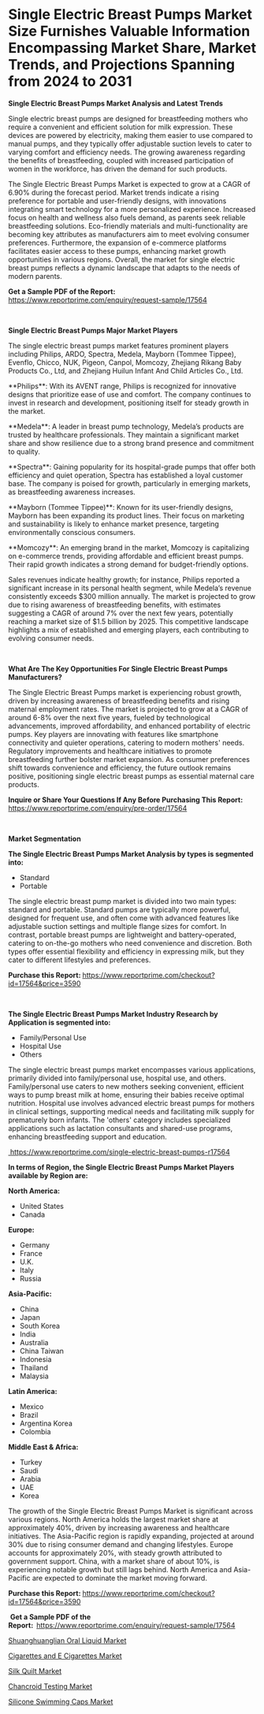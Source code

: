 <p><h1>Single Electric Breast Pumps Market Size Furnishes Valuable Information Encompassing Market Share, Market Trends, and Projections Spanning from 2024 to 2031</h1></p><p><strong>Single Electric Breast Pumps Market Analysis and Latest Trends</strong></p>
<p><p>Single electric breast pumps are designed for breastfeeding mothers who require a convenient and efficient solution for milk expression. These devices are powered by electricity, making them easier to use compared to manual pumps, and they typically offer adjustable suction levels to cater to varying comfort and efficiency needs. The growing awareness regarding the benefits of breastfeeding, coupled with increased participation of women in the workforce, has driven the demand for such products. </p><p>The Single Electric Breast Pumps Market is expected to grow at a CAGR of 6.90% during the forecast period. Market trends indicate a rising preference for portable and user-friendly designs, with innovations integrating smart technology for a more personalized experience. Increased focus on health and wellness also fuels demand, as parents seek reliable breastfeeding solutions. Eco-friendly materials and multi-functionality are becoming key attributes as manufacturers aim to meet evolving consumer preferences. Furthermore, the expansion of e-commerce platforms facilitates easier access to these pumps, enhancing market growth opportunities in various regions. Overall, the market for single electric breast pumps reflects a dynamic landscape that adapts to the needs of modern parents.</p></p>
<p><strong>Get a Sample PDF of the Report:&nbsp;</strong> <a href="https://www.reportprime.com/enquiry/request-sample/17564?utm_campaign=114&utm_medium=2&utm_source=Github&utm_content=ia&utm_term=19112024&utm_id=single-electric-breast-pumps">https://www.reportprime.com/enquiry/request-sample/17564</a></p>
<p>&nbsp;</p>
<p><strong>Single Electric Breast Pumps Major Market Players</strong></p>
<p><p>The single electric breast pumps market features prominent players including Philips, ARDO, Spectra, Medela, Mayborn (Tommee Tippee), Evenflo, Chicco, NUK, Pigeon, Canpol, Momcozy, Zhejiang Rikang Baby Products Co., Ltd, and Zhejiang Huilun Infant And Child Articles Co., Ltd. </p><p>**Philips**: With its AVENT range, Philips is recognized for innovative designs that prioritize ease of use and comfort. The company continues to invest in research and development, positioning itself for steady growth in the market. </p><p>**Medela**: A leader in breast pump technology, Medela’s products are trusted by healthcare professionals. They maintain a significant market share and show resilience due to a strong brand presence and commitment to quality.</p><p>**Spectra**: Gaining popularity for its hospital-grade pumps that offer both efficiency and quiet operation, Spectra has established a loyal customer base. The company is poised for growth, particularly in emerging markets, as breastfeeding awareness increases.</p><p>**Mayborn (Tommee Tippee)**: Known for its user-friendly designs, Mayborn has been expanding its product lines. Their focus on marketing and sustainability is likely to enhance market presence, targeting environmentally conscious consumers.</p><p>**Momcozy**: An emerging brand in the market, Momcozy is capitalizing on e-commerce trends, providing affordable and efficient breast pumps. Their rapid growth indicates a strong demand for budget-friendly options.</p><p>Sales revenues indicate healthy growth; for instance, Philips reported a significant increase in its personal health segment, while Medela’s revenue consistently exceeds $300 million annually. The market is projected to grow due to rising awareness of breastfeeding benefits, with estimates suggesting a CAGR of around 7% over the next few years, potentially reaching a market size of $1.5 billion by 2025. This competitive landscape highlights a mix of established and emerging players, each contributing to evolving consumer needs.</p></p>
<p>&nbsp;</p>
<p><strong>What Are The Key Opportunities For Single Electric Breast Pumps Manufacturers?</strong></p>
<p><p>The Single Electric Breast Pumps market is experiencing robust growth, driven by increasing awareness of breastfeeding benefits and rising maternal employment rates. The market is projected to grow at a CAGR of around 6-8% over the next five years, fueled by technological advancements, improved affordability, and enhanced portability of electric pumps. Key players are innovating with features like smartphone connectivity and quieter operations, catering to modern mothers' needs. Regulatory improvements and healthcare initiatives to promote breastfeeding further bolster market expansion. As consumer preferences shift towards convenience and efficiency, the future outlook remains positive, positioning single electric breast pumps as essential maternal care products.</p></p>
<p><strong>Inquire or Share Your Questions If Any Before Purchasing This Report:</strong> <a href="https://www.reportprime.com/enquiry/pre-order/17564?utm_campaign=114&utm_medium=2&utm_source=Github&utm_content=ia&utm_term=19112024&utm_id=single-electric-breast-pumps">https://www.reportprime.com/enquiry/pre-order/17564</a></p>
<p>&nbsp;</p>
<p><strong>Market Segmentation</strong></p>
<p><strong>The Single Electric Breast Pumps Market Analysis by types is segmented into:</strong></p>
<p><ul><li>Standard</li><li>Portable</li></ul></p>
<p><p>The single electric breast pump market is divided into two main types: standard and portable. Standard pumps are typically more powerful, designed for frequent use, and often come with advanced features like adjustable suction settings and multiple flange sizes for comfort. In contrast, portable breast pumps are lightweight and battery-operated, catering to on-the-go mothers who need convenience and discretion. Both types offer essential flexibility and efficiency in expressing milk, but they cater to different lifestyles and preferences.</p></p>
<p><strong>Purchase this Report:&nbsp;</strong><a href="https://www.reportprime.com/checkout?id=17564&price=3590&utm_campaign=114&utm_medium=2&utm_source=Github&utm_content=ia&utm_term=19112024&utm_id=single-electric-breast-pumps">https://www.reportprime.com/checkout?id=17564&price=3590</a></p>
<p>&nbsp;</p>
<p><strong>The Single Electric Breast Pumps Market Industry Research by Application is segmented into:</strong></p>
<p><ul><li>Family/Personal Use</li><li>Hospital Use</li><li>Others</li></ul></p>
<p><p>The single electric breast pumps market encompasses various applications, primarily divided into family/personal use, hospital use, and others. Family/personal use caters to new mothers seeking convenient, efficient ways to pump breast milk at home, ensuring their babies receive optimal nutrition. Hospital use involves advanced electric breast pumps for mothers in clinical settings, supporting medical needs and facilitating milk supply for prematurely born infants. The 'others' category includes specialized applications such as lactation consultants and shared-use programs, enhancing breastfeeding support and education.</p></p>
<p><a href="https://www.reportprime.com/single-electric-breast-pumps-r17564?utm_campaign=114&utm_medium=2&utm_source=Github&utm_content=ia&utm_term=19112024&utm_id=single-electric-breast-pumps">&nbsp;https://www.reportprime.com/single-electric-breast-pumps-r17564</a></p>
<p><strong>In terms of Region, the Single Electric Breast Pumps Market Players available by Region are:</strong></p>
<p>
    <p> <strong> North America: </strong>
        <ul>
            <li>United States</li>
            <li>Canada</li>
        </ul>
        </p> 
    <p> <strong> Europe: </strong>
        <ul>
            <li>Germany</li>
            <li>France</li>
            <li>U.K.</li>
            <li>Italy</li>
            <li>Russia</li>
        </ul>
        </p> 
    <p> <strong> Asia-Pacific: </strong>
        <ul>
            <li>China</li>
            <li>Japan</li>
            <li>South Korea</li>
            <li>India</li>
            <li>Australia</li>
            <li>China Taiwan</li>
            <li>Indonesia</li>
            <li>Thailand</li>
            <li>Malaysia</li>
        </ul>
        </p> 
    <p> <strong> Latin America: </strong>
        <ul>
            <li>Mexico</li>
            <li>Brazil</li>
            <li>Argentina Korea</li>
            <li>Colombia</li>
        </ul>
        </p> 
    <p> <strong> Middle East & Africa: </strong>
        <ul>
            <li>Turkey</li>
            <li>Saudi</li>
            <li>Arabia</li>
            <li>UAE</li>
            <li>Korea</li>
        </ul>
    </p>
    </p>
<p><p>The growth of the Single Electric Breast Pumps Market is significant across various regions. North America holds the largest market share at approximately 40%, driven by increasing awareness and healthcare initiatives. The Asia-Pacific region is rapidly expanding, projected at around 30% due to rising consumer demand and changing lifestyles. Europe accounts for approximately 20%, with steady growth attributed to government support. China, with a market share of about 10%, is experiencing notable growth but still lags behind. North America and Asia-Pacific are expected to dominate the market moving forward.</p></p>
<p><strong>Purchase this Report: </strong><a href="https://www.reportprime.com/checkout?id=17564&price=3590&utm_campaign=114&utm_medium=2&utm_source=Github&utm_content=ia&utm_term=19112024&utm_id=single-electric-breast-pumps">https://www.reportprime.com/checkout?id=17564&price=3590</a></p>
<p>&nbsp;<strong>Get a Sample PDF of the Report:&nbsp;&nbsp;</strong><a href="https://www.reportprime.com/enquiry/request-sample/17564?utm_campaign=114&utm_medium=2&utm_source=Github&utm_content=ia&utm_term=19112024&utm_id=single-electric-breast-pumps">https://www.reportprime.com/enquiry/request-sample/17564</a></p>
<p><strong></strong></p>
<p><p><a href="https://issuu.com/reportprime-2/docs/shuanghuanglian-oral-liquid-market-_92423bfc48332f?utm_campaign=114&utm_medium=2&utm_source=Github&utm_content=ia&utm_term=19112024&utm_id=single-electric-breast-pumps">Shuanghuanglian Oral Liquid Market</a></p><p><a href="https://issuu.com/reportprime-2/docs/cigarettes-and-e-cigarettes-market-_d8234410e56e63?utm_campaign=114&utm_medium=2&utm_source=Github&utm_content=ia&utm_term=19112024&utm_id=single-electric-breast-pumps">Cigarettes and E Cigarettes Market</a></p><p><a href="https://github.com/rahu1506/Market-Research-Report-List-6/blob/main/silk-quilt-market.md?utm_campaign=114&utm_medium=2&utm_source=Github&utm_content=ia&utm_term=19112024&utm_id=single-electric-breast-pumps">Silk Quilt Market</a></p><p><a href="https://www.linkedin.com/pulse/analyzing-chancroid-testing-market-expected-cagr-4-key-drivers-qmtkf?utm_campaign=114&utm_medium=2&utm_source=Github&utm_content=ia&utm_term=19112024&utm_id=single-electric-breast-pumps">Chancroid Testing Market</a></p><p><a href="https://github.com/FassouRP/Market-Research-Report-List-6/blob/main/silicone-swimming-caps-market.md?utm_campaign=114&utm_medium=2&utm_source=Github&utm_content=ia&utm_term=19112024&utm_id=single-electric-breast-pumps">Silicone Swimming Caps Market</a></p></p>